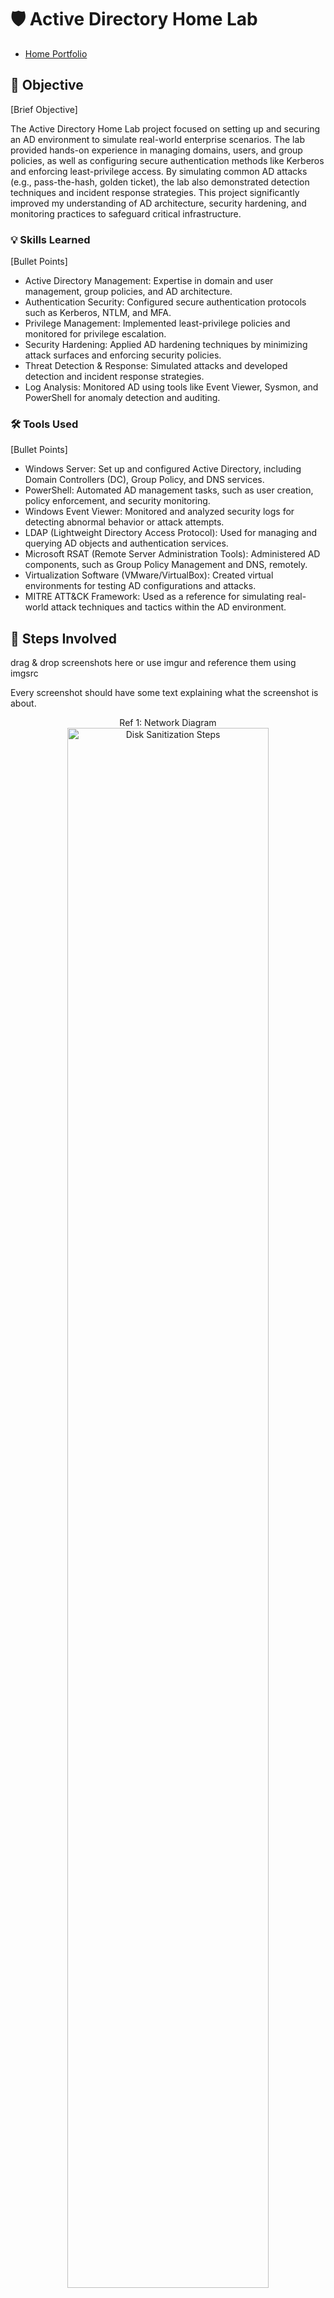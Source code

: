 # 🛡️ Active Directory Home Lab

- <a href="https://github.com/rafa0c">Home Portfolio</a>

## 🎯 Objective
[Brief Objective]

The Active Directory Home Lab project focused on setting up and securing an AD environment to simulate real-world enterprise scenarios. The lab provided hands-on experience in managing domains, users, and group policies, as well as configuring secure authentication methods like Kerberos and enforcing least-privilege access. By simulating common AD attacks (e.g., pass-the-hash, golden ticket), the lab also demonstrated detection techniques and incident response strategies. This project significantly improved my understanding of AD architecture, security hardening, and monitoring practices to safeguard critical infrastructure.

### 💡 Skills Learned
[Bullet Points]

- Active Directory Management: Expertise in domain and user management, group policies, and AD architecture.
- Authentication Security: Configured secure authentication protocols such as Kerberos, NTLM, and MFA.
- Privilege Management: Implemented least-privilege policies and monitored for privilege escalation.
- Security Hardening: Applied AD hardening techniques by minimizing attack surfaces and enforcing security policies.
- Threat Detection & Response: Simulated attacks and developed detection and incident response strategies.
- Log Analysis: Monitored AD using tools like Event Viewer, Sysmon, and PowerShell for anomaly detection and auditing.

### 🛠️ Tools Used
[Bullet Points]

- Windows Server: Set up and configured Active Directory, including Domain Controllers (DC), Group Policy, and DNS services.
- PowerShell: Automated AD management tasks, such as user creation, policy enforcement, and security monitoring.
- Windows Event Viewer: Monitored and analyzed security logs for detecting abnormal behavior or attack attempts.
- LDAP (Lightweight Directory Access Protocol): Used for managing and querying AD objects and authentication services.
- Microsoft RSAT (Remote Server Administration Tools): Administered AD components, such as Group Policy Management and DNS, remotely.
- Virtualization Software (VMware/VirtualBox): Created virtual environments for testing AD configurations and attacks.
- MITRE ATT&CK Framework: Used as a reference for simulating real-world attack techniques and tactics within the AD environment.

## 🔧 Steps Involved
drag & drop screenshots here or use imgur and reference them using imgsrc

Every screenshot should have some text explaining what the screenshot is about.

<p align="center">
Ref 1: Network Diagram<br/>
<img src="https://i.imgur.com/RAuqxAS.png" height="80%" width="80%" alt="Disk Sanitization Steps"/>
<br />
<br />
Ref 2: Virtual box  <br/>
<img src="https://i.imgur.com/JBuHLhP.png" height="80%" width="80%" alt="Disk Sanitization Steps"/>
<br />
<br />
Ref 3: Add users in AD: <br/>
<img src="https://i.imgur.com/Q4Z5WU3.png" height="80%" width="80%" alt="Disk Sanitization Steps"/>
<br />
<br />
Ref 4: User Name File  <br/>
<img src="https://i.imgur.com/5k8YM8q.png" height="80%" width="80%" alt="Disk Sanitization Steps"/>
<br />
<br />
Ref 5: PowerShell script for new users   <br/>
<img src="https://i.imgur.com/kkaRJED.png" height="80%" width="80%" alt="Disk Sanitization Steps"/>
<br />
<br />
Sanitization complete:  <br/>
<img src="[Imgur](https://i.imgur.com/5k8YM8q.png" height="80%" width="80%" alt="Disk Sanitization Steps"/>
<br />
<br />
Observe the wiped disk:  <br/>
<img src="https://i.imgur.com/gYMjKl3.png" height="80%" width="80%" alt="Disk Sanitization Steps"/>
</p>

- <a href="https://github.com/rafa0c/Active-Directory-Home-Lab">Home Portfolio</a>



